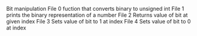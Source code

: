 Bit manipulation
File 0 fuction that converts binary to unsigned int
File 1 prints the binary representation of a number
File 2 Returns value of bit at given index
File 3 Sets value of bit to 1 at index
File 4 Sets value of bit to 0 at index 
